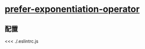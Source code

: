 # [prefer-exponentiation-operator](https://eslint.org/docs/rules/prefer-exponentiation-operator)

## 配置

<<< ./.eslintrc.js
